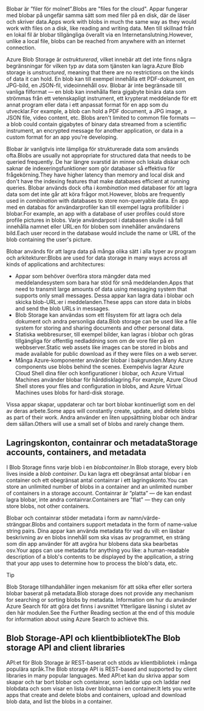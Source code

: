 <span data-ttu-id="7fca0-101">Blobar är ”filer för molnet”.</span><span class="sxs-lookup"><span data-stu-id="7fca0-101">Blobs are "files for the cloud".</span></span> <span data-ttu-id="7fca0-102">Appar fungerar med blobar på ungefär samma sätt som med filer på en disk, där de läser och skriver data.</span><span class="sxs-lookup"><span data-stu-id="7fca0-102">Apps work with blobs in much the same way as they would work with files on a disk, like reading and writing data.</span></span> <span data-ttu-id="7fca0-103">Men till skillnad från en lokal fil är blobar tillgängliga överallt via en Internetanslutning.</span><span class="sxs-lookup"><span data-stu-id="7fca0-103">However, unlike a local file, blobs can be reached from anywhere with an internet connection.</span></span>

<span data-ttu-id="7fca0-104">Azure Blob Storage är *ostrukturerad*, vilket innebär att det inte finns några begränsningar för vilken typ av data som tjänsten kan lagra.</span><span class="sxs-lookup"><span data-stu-id="7fca0-104">Azure Blob storage is *unstructured*, meaning that there are no restrictions on the kinds of data it can hold.</span></span> <span data-ttu-id="7fca0-105">En blob kan till exempel innehålla ett PDF-dokument, en JPG-bild, en JSON-fil, videoinnehåll osv. Blobar är inte begränsade till vanliga filformat &mdash; en blob kan innehålla flera gigabyte binära data som strömmas från ett vetenskapligt instrument, ett krypterat meddelande för ett annat program eller data i ett anpassat format för en app som du utvecklar.</span><span class="sxs-lookup"><span data-stu-id="7fca0-105">For example, a blob can hold a PDF document, a JPG image, a JSON file, video content, etc. Blobs aren't limited to common file formats &mdash; a blob could contain gigabytes of binary data streamed from a scientific instrument, an encrypted message for another application, or data in a custom format for an app you're developing.</span></span>

<span data-ttu-id="7fca0-106">Blobar är vanligtvis inte lämpliga för strukturerade data som används ofta.</span><span class="sxs-lookup"><span data-stu-id="7fca0-106">Blobs are usually not appropriate for structured data that needs to be queried frequently.</span></span> <span data-ttu-id="7fca0-107">De har längre svarstid än minne och lokala diskar och saknar de indexeringsfunktioner som gör databaser så effektiva för frågekörning.</span><span class="sxs-lookup"><span data-stu-id="7fca0-107">They have higher latency than memory and local disk and don't have the indexing features that make databases efficient at running queries.</span></span> <span data-ttu-id="7fca0-108">Blobar används dock ofta i *kombination* med databaser för att lagra data som det inte går att köra frågor mot.</span><span class="sxs-lookup"><span data-stu-id="7fca0-108">However, blobs are frequently used in *combination* with databases to store non-queryable data.</span></span> <span data-ttu-id="7fca0-109">En app med en databas för användarprofiler kan till exempel lagra profilbilder i blobar.</span><span class="sxs-lookup"><span data-stu-id="7fca0-109">For example, an app with a database of user profiles could store profile pictures in blobs.</span></span> <span data-ttu-id="7fca0-110">Varje användarpost i databasen skulle i så fall innehålla namnet eller URL:en för bloben som innehåller användarens bild.</span><span class="sxs-lookup"><span data-stu-id="7fca0-110">Each user record in the database would include the name or URL of the blob containing the user's picture.</span></span>

<span data-ttu-id="7fca0-111">Blobar används för att lagra data på många olika sätt i alla typer av program och arkitekturer:</span><span class="sxs-lookup"><span data-stu-id="7fca0-111">Blobs are used for data storage in many ways across all kinds of applications and architectures:</span></span>

- <span data-ttu-id="7fca0-112">Appar som behöver överföra stora mängder data med meddelandesystem som bara har stöd för små meddelanden.</span><span class="sxs-lookup"><span data-stu-id="7fca0-112">Apps that need to transmit large amounts of data using messaging system that supports only small messages.</span></span> <span data-ttu-id="7fca0-113">Dessa appar kan lagra data i blobar och skicka blob-URL:er i meddelanden.</span><span class="sxs-lookup"><span data-stu-id="7fca0-113">These apps can store data in blobs and send the blob URLs in messages.</span></span>
- <span data-ttu-id="7fca0-114">Blob Storage kan användas som ett filsystem för att lagra och dela dokument och andra personliga data.</span><span class="sxs-lookup"><span data-stu-id="7fca0-114">Blob storage can be used like a file system for storing and sharing documents and other personal data.</span></span>
- <span data-ttu-id="7fca0-115">Statiska webbresurser, till exempel bilder, kan lagras i blobar och göras tillgängliga för offentlig nedladdning som om de vore filer på en webbserver.</span><span class="sxs-lookup"><span data-stu-id="7fca0-115">Static web assets like images can be stored in blobs and made available for public download as if they were files on a web server.</span></span>
- <span data-ttu-id="7fca0-116">Många Azure-komponenter använder blobar i bakgrunden.</span><span class="sxs-lookup"><span data-stu-id="7fca0-116">Many Azure components use blobs behind the scenes.</span></span> <span data-ttu-id="7fca0-117">Exempelvis lagrar Azure Cloud Shell dina filer och konfigurationer i blobar, och Azure Virtual Machines använder blobar för hårddisklagring.</span><span class="sxs-lookup"><span data-stu-id="7fca0-117">For example, Azure Cloud Shell stores your files and configuration in blobs, and Azure Virtual Machines uses blobs for hard-disk storage.</span></span>

<span data-ttu-id="7fca0-118">Vissa appar skapar, uppdaterar och tar bort blobar kontinuerligt som en del av deras arbete.</span><span class="sxs-lookup"><span data-stu-id="7fca0-118">Some apps will constantly create, update, and delete blobs as part of their work.</span></span> <span data-ttu-id="7fca0-119">Andra använder en liten uppsättning blobar och ändrar dem sällan.</span><span class="sxs-lookup"><span data-stu-id="7fca0-119">Others will use a small set of blobs and rarely change them.</span></span>

## <a name="storage-accounts-containers-and-metadata"></a><span data-ttu-id="7fca0-120">Lagringskonton, containrar och metadata</span><span class="sxs-lookup"><span data-stu-id="7fca0-120">Storage accounts, containers, and metadata</span></span>

<span data-ttu-id="7fca0-121">I Blob Storage finns varje blob i en *blobcontainer*.</span><span class="sxs-lookup"><span data-stu-id="7fca0-121">In Blob storage, every blob lives inside a *blob container*.</span></span> <span data-ttu-id="7fca0-122">Du kan lagra ett obegränsat antal blobar i en container och ett obegränsat antal containrar i ett lagringskonto.</span><span class="sxs-lookup"><span data-stu-id="7fca0-122">You can store an unlimited number of blobs in a container and an unlimited number of containers in a storage account.</span></span> <span data-ttu-id="7fca0-123">Containrar är ”platta” &mdash; de kan endast lagra blobar, inte andra containrar.</span><span class="sxs-lookup"><span data-stu-id="7fca0-123">Containers are "flat" &mdash; they can only store blobs, not other containers.</span></span>

<span data-ttu-id="7fca0-124">Blobar och containrar stöder metadata i form av namn/värde-strängpar.</span><span class="sxs-lookup"><span data-stu-id="7fca0-124">Blobs and containers support metadata in the form of name-value string pairs.</span></span> <span data-ttu-id="7fca0-125">Dina appar kan använda metadata för vad du vill: en läsbar beskrivning av en blobs innehåll som ska visas av programmet, en sträng som din app använder för att avgöra hur blobens data ska bearbetas osv.</span><span class="sxs-lookup"><span data-stu-id="7fca0-125">Your apps can use metadata for anything you like: a human-readable description of a blob's contents to be displayed by the application, a string that your app uses to determine how to process the blob's data, etc.</span></span>

> [!TIP]
> <span data-ttu-id="7fca0-126">Blob Storage tillhandahåller ingen mekanism för att söka efter eller sortera blobar baserat på metadata.</span><span class="sxs-lookup"><span data-stu-id="7fca0-126">Blob storage does not provide any mechanism for searching or sorting blobs by metadata.</span></span> <span data-ttu-id="7fca0-127">Information om hur du använder Azure Search för att göra det finns i avsnittet Ytterligare läsning i slutet av den här modulen.</span><span class="sxs-lookup"><span data-stu-id="7fca0-127">See the Further Reading section at the end of this module for information about using Azure Search to achieve this.</span></span>

## <a name="the-blob-storage-api-and-client-libraries"></a><span data-ttu-id="7fca0-128">Blob Storage-API och klientbibliotek</span><span class="sxs-lookup"><span data-stu-id="7fca0-128">The Blob storage API and client libraries</span></span>

<span data-ttu-id="7fca0-129">API:et för Blob Storage är REST-baserat och stöds av klientbibliotek i många populära språk.</span><span class="sxs-lookup"><span data-stu-id="7fca0-129">The Blob storage API is REST-based and supported by client libraries in many popular languages.</span></span> <span data-ttu-id="7fca0-130">Med API:et kan du skriva appar som skapar och tar bort blobar och containrar, som laddar upp och laddar ned blobdata och som visar en lista över blobarna i en container.</span><span class="sxs-lookup"><span data-stu-id="7fca0-130">It lets you write apps that create and delete blobs and containers, upload and download blob data, and list the blobs in a container.</span></span>
